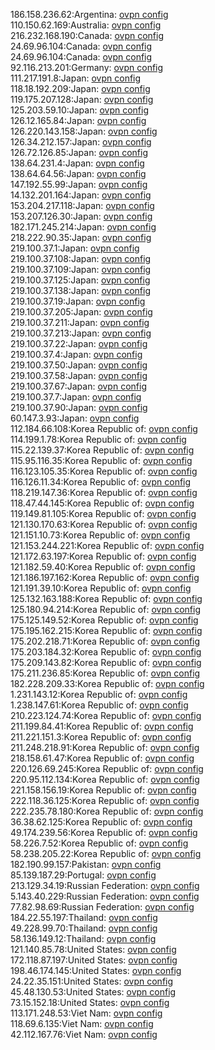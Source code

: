 186.158.236.62:Argentina: [ovpn config](vpn/186_158_236_62.ovpn)  
110.150.62.169:Australia: [ovpn config](vpn/110_150_62_169.ovpn)  
216.232.168.190:Canada: [ovpn config](vpn/216_232_168_190.ovpn)  
24.69.96.104:Canada: [ovpn config](vpn/24_69_96_104.ovpn)  
24.69.96.104:Canada: [ovpn config](vpn/24_69_96_104.ovpn)  
92.116.213.201:Germany: [ovpn config](vpn/92_116_213_201.ovpn)  
111.217.191.8:Japan: [ovpn config](vpn/111_217_191_8.ovpn)  
118.18.192.209:Japan: [ovpn config](vpn/118_18_192_209.ovpn)  
119.175.207.128:Japan: [ovpn config](vpn/119_175_207_128.ovpn)  
125.203.59.10:Japan: [ovpn config](vpn/125_203_59_10.ovpn)  
126.12.165.84:Japan: [ovpn config](vpn/126_12_165_84.ovpn)  
126.220.143.158:Japan: [ovpn config](vpn/126_220_143_158.ovpn)  
126.34.212.157:Japan: [ovpn config](vpn/126_34_212_157.ovpn)  
126.72.126.85:Japan: [ovpn config](vpn/126_72_126_85.ovpn)  
138.64.231.4:Japan: [ovpn config](vpn/138_64_231_4.ovpn)  
138.64.64.56:Japan: [ovpn config](vpn/138_64_64_56.ovpn)  
147.192.55.99:Japan: [ovpn config](vpn/147_192_55_99.ovpn)  
14.132.201.164:Japan: [ovpn config](vpn/14_132_201_164.ovpn)  
153.204.217.118:Japan: [ovpn config](vpn/153_204_217_118.ovpn)  
153.207.126.30:Japan: [ovpn config](vpn/153_207_126_30.ovpn)  
182.171.245.214:Japan: [ovpn config](vpn/182_171_245_214.ovpn)  
218.222.90.35:Japan: [ovpn config](vpn/218_222_90_35.ovpn)  
219.100.37.1:Japan: [ovpn config](vpn/219_100_37_1.ovpn)  
219.100.37.108:Japan: [ovpn config](vpn/219_100_37_108.ovpn)  
219.100.37.109:Japan: [ovpn config](vpn/219_100_37_109.ovpn)  
219.100.37.125:Japan: [ovpn config](vpn/219_100_37_125.ovpn)  
219.100.37.138:Japan: [ovpn config](vpn/219_100_37_138.ovpn)  
219.100.37.19:Japan: [ovpn config](vpn/219_100_37_19.ovpn)  
219.100.37.205:Japan: [ovpn config](vpn/219_100_37_205.ovpn)  
219.100.37.211:Japan: [ovpn config](vpn/219_100_37_211.ovpn)  
219.100.37.213:Japan: [ovpn config](vpn/219_100_37_213.ovpn)  
219.100.37.22:Japan: [ovpn config](vpn/219_100_37_22.ovpn)  
219.100.37.4:Japan: [ovpn config](vpn/219_100_37_4.ovpn)  
219.100.37.50:Japan: [ovpn config](vpn/219_100_37_50.ovpn)  
219.100.37.58:Japan: [ovpn config](vpn/219_100_37_58.ovpn)  
219.100.37.67:Japan: [ovpn config](vpn/219_100_37_67.ovpn)  
219.100.37.7:Japan: [ovpn config](vpn/219_100_37_7.ovpn)  
219.100.37.90:Japan: [ovpn config](vpn/219_100_37_90.ovpn)  
60.147.3.93:Japan: [ovpn config](vpn/60_147_3_93.ovpn)  
112.184.66.108:Korea Republic of: [ovpn config](vpn/112_184_66_108.ovpn)  
114.199.1.78:Korea Republic of: [ovpn config](vpn/114_199_1_78.ovpn)  
115.22.139.37:Korea Republic of: [ovpn config](vpn/115_22_139_37.ovpn)  
115.95.116.35:Korea Republic of: [ovpn config](vpn/115_95_116_35.ovpn)  
116.123.105.35:Korea Republic of: [ovpn config](vpn/116_123_105_35.ovpn)  
116.126.11.34:Korea Republic of: [ovpn config](vpn/116_126_11_34.ovpn)  
118.219.147.36:Korea Republic of: [ovpn config](vpn/118_219_147_36.ovpn)  
118.47.44.145:Korea Republic of: [ovpn config](vpn/118_47_44_145.ovpn)  
119.149.81.105:Korea Republic of: [ovpn config](vpn/119_149_81_105.ovpn)  
121.130.170.63:Korea Republic of: [ovpn config](vpn/121_130_170_63.ovpn)  
121.151.10.73:Korea Republic of: [ovpn config](vpn/121_151_10_73.ovpn)  
121.153.244.221:Korea Republic of: [ovpn config](vpn/121_153_244_221.ovpn)  
121.172.63.197:Korea Republic of: [ovpn config](vpn/121_172_63_197.ovpn)  
121.182.59.40:Korea Republic of: [ovpn config](vpn/121_182_59_40.ovpn)  
121.186.197.162:Korea Republic of: [ovpn config](vpn/121_186_197_162.ovpn)  
121.191.39.10:Korea Republic of: [ovpn config](vpn/121_191_39_10.ovpn)  
125.132.163.188:Korea Republic of: [ovpn config](vpn/125_132_163_188.ovpn)  
125.180.94.214:Korea Republic of: [ovpn config](vpn/125_180_94_214.ovpn)  
175.125.149.52:Korea Republic of: [ovpn config](vpn/175_125_149_52.ovpn)  
175.195.162.215:Korea Republic of: [ovpn config](vpn/175_195_162_215.ovpn)  
175.202.218.71:Korea Republic of: [ovpn config](vpn/175_202_218_71.ovpn)  
175.203.184.32:Korea Republic of: [ovpn config](vpn/175_203_184_32.ovpn)  
175.209.143.82:Korea Republic of: [ovpn config](vpn/175_209_143_82.ovpn)  
175.211.236.85:Korea Republic of: [ovpn config](vpn/175_211_236_85.ovpn)  
182.228.209.33:Korea Republic of: [ovpn config](vpn/182_228_209_33.ovpn)  
1.231.143.12:Korea Republic of: [ovpn config](vpn/1_231_143_12.ovpn)  
1.238.147.61:Korea Republic of: [ovpn config](vpn/1_238_147_61.ovpn)  
210.223.124.74:Korea Republic of: [ovpn config](vpn/210_223_124_74.ovpn)  
211.199.84.41:Korea Republic of: [ovpn config](vpn/211_199_84_41.ovpn)  
211.221.151.3:Korea Republic of: [ovpn config](vpn/211_221_151_3.ovpn)  
211.248.218.91:Korea Republic of: [ovpn config](vpn/211_248_218_91.ovpn)  
218.158.61.47:Korea Republic of: [ovpn config](vpn/218_158_61_47.ovpn)  
220.126.69.245:Korea Republic of: [ovpn config](vpn/220_126_69_245.ovpn)  
220.95.112.134:Korea Republic of: [ovpn config](vpn/220_95_112_134.ovpn)  
221.158.156.19:Korea Republic of: [ovpn config](vpn/221_158_156_19.ovpn)  
222.118.36.125:Korea Republic of: [ovpn config](vpn/222_118_36_125.ovpn)  
222.235.78.180:Korea Republic of: [ovpn config](vpn/222_235_78_180.ovpn)  
36.38.62.125:Korea Republic of: [ovpn config](vpn/36_38_62_125.ovpn)  
49.174.239.56:Korea Republic of: [ovpn config](vpn/49_174_239_56.ovpn)  
58.226.7.52:Korea Republic of: [ovpn config](vpn/58_226_7_52.ovpn)  
58.238.205.22:Korea Republic of: [ovpn config](vpn/58_238_205_22.ovpn)  
182.190.99.157:Pakistan: [ovpn config](vpn/182_190_99_157.ovpn)  
85.139.187.29:Portugal: [ovpn config](vpn/85_139_187_29.ovpn)  
213.129.34.19:Russian Federation: [ovpn config](vpn/213_129_34_19.ovpn)  
5.143.40.229:Russian Federation: [ovpn config](vpn/5_143_40_229.ovpn)  
77.82.98.69:Russian Federation: [ovpn config](vpn/77_82_98_69.ovpn)  
184.22.55.197:Thailand: [ovpn config](vpn/184_22_55_197.ovpn)  
49.228.99.70:Thailand: [ovpn config](vpn/49_228_99_70.ovpn)  
58.136.149.12:Thailand: [ovpn config](vpn/58_136_149_12.ovpn)  
121.140.85.78:United States: [ovpn config](vpn/121_140_85_78.ovpn)  
172.118.87.197:United States: [ovpn config](vpn/172_118_87_197.ovpn)  
198.46.174.145:United States: [ovpn config](vpn/198_46_174_145.ovpn)  
24.22.35.151:United States: [ovpn config](vpn/24_22_35_151.ovpn)  
45.48.130.53:United States: [ovpn config](vpn/45_48_130_53.ovpn)  
73.15.152.18:United States: [ovpn config](vpn/73_15_152_18.ovpn)  
113.171.248.53:Viet Nam: [ovpn config](vpn/113_171_248_53.ovpn)  
118.69.6.135:Viet Nam: [ovpn config](vpn/118_69_6_135.ovpn)  
42.112.167.76:Viet Nam: [ovpn config](vpn/42_112_167_76.ovpn)  
